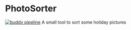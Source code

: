 # PhotoSorter
[![buddy pipeline](https://app.buddy.works/flweber/photosorter/pipelines/pipeline/157842/badge.svg?token=83feb5eaee273c20cf71c63f63dab16b2a88cd8157205da54065aab166febef0 "buddy pipeline")](https://app.buddy.works/flweber/photosorter/pipelines/pipeline/157842)
A small tool to sort some holiday pictures
